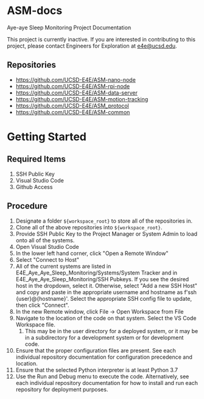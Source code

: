 # ASM-docs
Aye-aye Sleep Monitoring Project Documentation

This project is currently inactive.  If you are interested in contributing to this project, please contact Engineers for Exploration at e4e@ucsd.edu.

## Repositories
- https://github.com/UCSD-E4E/ASM-nano-node
- https://github.com/UCSD-E4E/ASM-rpi-node
- https://github.com/UCSD-E4E/ASM-data-server
- https://github.com/UCSD-E4E/ASM-motion-tracking
- https://github.com/UCSD-E4E/ASM_protocol
- https://github.com/UCSD-E4E/ASM-common

# Getting Started
## Required Items
1. SSH Public Key
2. Visual Studio Code
3. Github Access

## Procedure
1. Designate a folder `${workspace_root}` to store all of the repositories in.
2. Clone all of the above repositories into `${workspace_root}`.
3. Provide SSH Public Key to the Project Manager or System Admin to load onto all of the systems.
4. Open Visual Studio Code
5. In the lower left hand corner, click "Open a Remote Window"
6. Select "Connect to Host"
7. All of the current systems are listed in E4E_Aye_Aye_Sleep_Monitoring/Systems/System Tracker and in E4E_Aye_Aye_Sleep_Monitoring/SSH Pubkeys.  If you see the desired host in the dropdown, select it.  Otherwise, select "Add a new SSH Host" and copy and paste in the appropriate username and hostname as f'ssh {user}@{hostname}'.  Select the appropriate SSH config file to update, then click "Connect".
8. In the new Remote window, click File -> Open Workspace from File
9. Navigate to the location of the code on that system.  Select the VS Code Workspace file.
    1. This may be in the user directory for a deployed system, or it may be in a subdirectory for a development system or for development code.
10. Ensure that the proper configuration files are present.  See each individual repository documentation for configuration precedence and location.
11. Ensure that the selected Python interpreter is at least Python 3.7
12. Use the Run and Debug menu to execute the code.  Alternatively, see each individual repository documentation for how to install and run each repository for deployment purposes.
